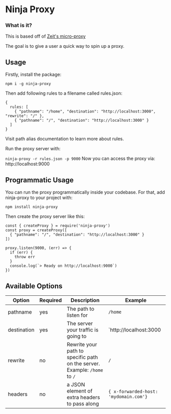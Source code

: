 # Ninja Proxy

### What is it?

This is based off of [Zeit's micro-proxy](https://github.com/zeit/micro-proxy)

The goal is to give a user a quick way to spin up a proxy.

## Usage

Firstly, install the package:

`npm i -g ninja-proxy`

Then add following rules to a filename called rules.json:

```
{
  rules: [
    { "pathname": "/home", "destination": "http://localhost:3000", "rewrite": "/" },
    { "pathname": "/", "destination": "http://localhost:3000" }
  ]
}
```

Visit path alias documentation to learn more about rules.

Run the proxy server with:

`ninja-proxy -r rules.json -p 9000`
Now you can access the proxy via: http://localhost:9000

## Programmatic Usage

You can run the proxy programmatically inside your codebase. For that, add ninja-proxy to your project with:

`npm install ninja-proxy`

Then create the proxy server like this:

```
const { createProxy } = require('ninja-proxy')
const proxy = createProxy([
  { "pathname": "/", "destination": "http://localhost:3000" }
])

proxy.listen(9000, (err) => {
  if (err) {
    throw err
  }
  console.log(`> Ready on http://localhost:9000`)
})
```

## Available Options

| Option      | Required | Description                                                               | Example                               |
| ----------- | -------- | ------------------------------------------------------------------------- | ------------------------------------- |
| pathname    | yes      | The path to listen for                                                    | `/home`                               |
| destination | yes      | The server your traffic is going to                                       | `http://localhost:3000                |
| rewrite     | no       | Rewrite your path to specific path on the server. Example: `/home` to `/` | `/`                                   |
| headers     | no       | a JSON element of extra headers to pass along                             | `{ x-forwarded-host: 'mydomain.com'}` |

